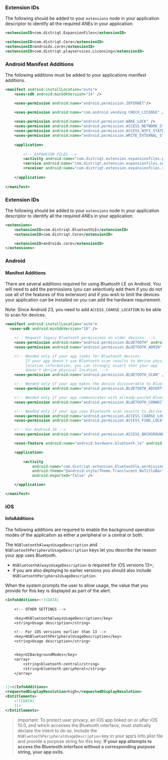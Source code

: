 ### Extension IDs

The following should be added to your `extensions` node in your application descriptor to identify all the required ANEs in your application:

```xml
<extensionID>com.distriqt.ExpansionFiles</extensionID>

<extensionID>com.distriqt.Core</extensionID>
<extensionID>androidx.core</extensionID>
<extensionID>com.distriqt.playservices.Licensing</extensionID>
```



### Android Manifest Additions

The following additions must be added to your applications manifest additions.

```xml
<manifest android:installLocation="auto">
	<uses-sdk android:minSdkVersion="14" />

	<uses-permission android:name="android.permission.INTERNET"/>

	<uses-permission android:name="com.android.vending.CHECK_LICENSE" />
	
	<uses-permission android:name="android.permission.WAKE_LOCK" />
	<uses-permission android:name="android.permission.ACCESS_NETWORK_STATE" />
	<uses-permission android:name="android.permission.ACCESS_WIFI_STATE"/>
	<uses-permission android:name="android.permission.WRITE_EXTERNAL_STORAGE" />
	
	<application>
	
		<!-- EXPANSION FILES -->
		<activity android:name="com.distriqt.extension.expansionfiles.permissions.AuthorisationActivity" android:theme="@android:style/Theme.Translucent.NoTitleBar" android:exported="false" />
		<service android:name="com.distriqt.extension.expansionfiles.services.ExpansionFilesDownloaderService" android:exported="false" />
		<receiver android:name="com.distriqt.extension.expansionfiles.receivers.ExpansionFilesAlarmReceiver" android:exported="false" />
	
	</application>
    
</manifest>
```





### Extension IDs

The following should be added to your `extensions` node in your application descriptor to identify all the required ANEs in your application:

```xml
<extensions>
    <extensionID>com.distriqt.BluetoothLE</extensionID>
    <extensionID>com.distriqt.Core</extensionID>

    <extensionID>androidx.core</extensionID>
</extensions>
```



### Android

#### Manifest Additions

There are several additions required for using Bluetooth LE on Android. You will need to add the permissions (you can selectively add them if you do not use all of the features of this extension) and if you wish to limit the devices your application can be installed on you can add the hardware requirement.

Note: Since Android 23, you need to add `ACCESS_COARSE_LOCATION` to be able to scan for devices.

```xml
<manifest android:installLocation="auto">
  <uses-sdk android:minSdkVersion="18" />

	<!-- Request legacy Bluetooth permissions on older devices. -->
    <uses-permission android:name="android.permission.BLUETOOTH" android:maxSdkVersion="30" />
    <uses-permission android:name="android.permission.BLUETOOTH_ADMIN" android:maxSdkVersion="30" />

    <!-- Needed only if your app looks for Bluetooth devices.
         If your app doesn't use Bluetooth scan results to derive physical
         location information, you can strongly assert that your app
         doesn't derive physical location. -->
    <uses-permission android:name="android.permission.BLUETOOTH_SCAN" />

    <!-- Needed only if your app makes the device discoverable to Bluetooth devices. -->
    <uses-permission android:name="android.permission.BLUETOOTH_ADVERTISE" />

    <!-- Needed only if your app communicates with already-paired Bluetooth devices. -->
    <uses-permission android:name="android.permission.BLUETOOTH_CONNECT" />

    <!-- Needed only if your app uses Bluetooth scan results to derive physical location. -->
    <uses-permission android:name="android.permission.ACCESS_COARSE_LOCATION"/>
    <uses-permission android:name="android.permission.ACCESS_FINE_LOCATION" />

    <!-- For Android 10 -->
    <uses-permission android:name="android.permission.ACCESS_BACKGROUND_LOCATION"/>

    <uses-feature android:name="android.hardware.bluetooth_le" android:required="true"/>

    <application>
    
        <activity 
            android:name="com.distriqt.extension.bluetoothle.permissions.AuthorisationActivity"
            android:theme="@android:style/Theme.Translucent.NoTitleBar"
			android:exported="false" />

    </application>

</manifest>
```


### iOS

#### InfoAdditions

The following additions are required to enable the background operation modes of the application 
as either a peripheral or a central or both.

The `NSBluetoothAlwaysUsageDescription` and `NSBluetoothPeripheralUsageDescription` keys let you describe the reason your app uses Bluetooth. 
- `NSBluetoothAlwaysUsageDescription` is required for iOS versions 13+;
- if you are also deploying to earlier versions you should also include `NSBluetoothPeripheralUsageDescription`.

When the system prompts the user to allow usage, the value that you provide for this key is displayed as part of the alert.

```xml
<InfoAdditions><![CDATA[
	
	<!-- OTHER SETTINGS --> 

	<key>NSBluetoothAlwaysUsageDescription</key>
	<string>Usage description</string>

	<!-- For iOS versions earlier than 13 -->
	<key>NSBluetoothPeripheralUsageDescription</key>
	<string>Usage description</string>


	<key>UIBackgroundModes</key>
	<array>
		<string>bluetooth-central</string>
		<string>bluetooth-peripheral</string>
	</array>
	

]]></InfoAdditions>
<requestedDisplayResolution>high</requestedDisplayResolution>
<Entitlements>
	<![CDATA[
	]]>
</Entitlements>
```


>
> Important: To protect user privacy, an iOS app linked on or after iOS 10.0, and which accesses 
> the Bluetooth interface, must statically declare the intent to do so. 
> Include the `NSBluetoothPeripheralUsageDescription` key in your app’s Info.plist file and provide 
> a purpose string for this key. 
> **If your app attempts to access the Bluetooth interface without a corresponding purpose string, your app exits.**
>
